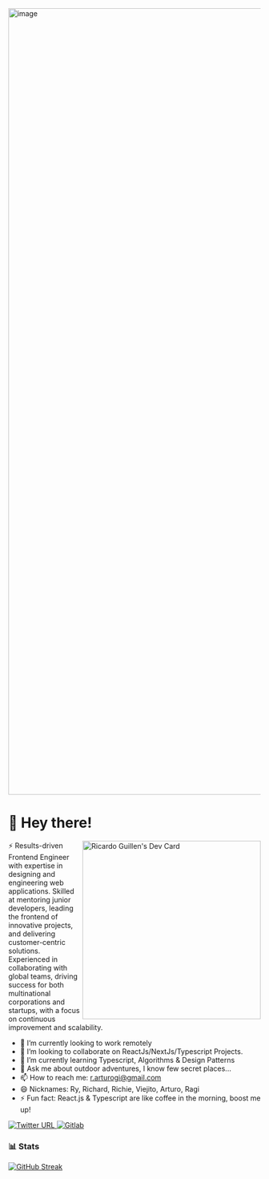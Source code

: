 <a href="https://www.linkedin.com/in/ryarturogi/" target="new">
     <img width="3812" height="1570" alt="image" src="https://github.com/user-attachments/assets/cfb9c570-fb1e-4368-b76c-f60a8a634e75" />
</a>

# 👋 Hey there!

<div align="left">
     <a href="https://app.daily.dev/ryarturogi"><img src="https://api.daily.dev/devcards/v2/8ac994e0955149439b7c292c99e87e9a.png?type=default&r=ywe" align="right" width="356" alt="Ricardo Guillen's Dev Card"/></a>
</div>

⚡️ Results-driven Frontend Engineer with expertise in designing and engineering web applications. Skilled at mentoring junior developers, leading the frontend of innovative projects, and delivering customer-centric solutions. Experienced in collaborating with global teams, driving success for both multinational corporations and startups, with a focus on continuous improvement and scalability.

- 🔭 I’m currently looking to work remotely
- 👯 I’m looking to collaborate on ReactJs/NextJs/Typescript Projects.
- 🌱 I’m currently learning Typescript, Algorithms & Design Patterns
- 💬 Ask me about outdoor adventures, I know few secret places...
- 📫 How to reach me: r.arturogi@gmail.com
- 😄 Nicknames: Ry, Richard, Richie, Viejito, Arturo, Ragi
- ⚡ Fun fact: React.js & Typescript are like coffee in the morning, boost me up!

<div align="left">
  <a href="https://twitter.com/ryarturogi">
    <img alt="Twitter URL" src="https://img.shields.io/twitter/url?style=social&url=https%3A%2F%2Ftwitter.com%2FRyArturoGI">    
  </a>
  
  <a href="https://gitlab.com/ricardo.guillen">
    <img
      src="https://img.shields.io/static/v1?logo=gitlab&style=flat-square&color=fca326&label=Gitlab&message=%E2%98%86"
      alt="Gitlab"
    />
  </a>
  
### 📊 Stats
[![GitHub Streak](https://github-readme-streak-stats.herokuapp.com?user=ryarturogi&theme=tokyonight-duo&hide_border=true&exclude_days=Sun%2CSat)](https://git.io/streak-stats)
</div>
